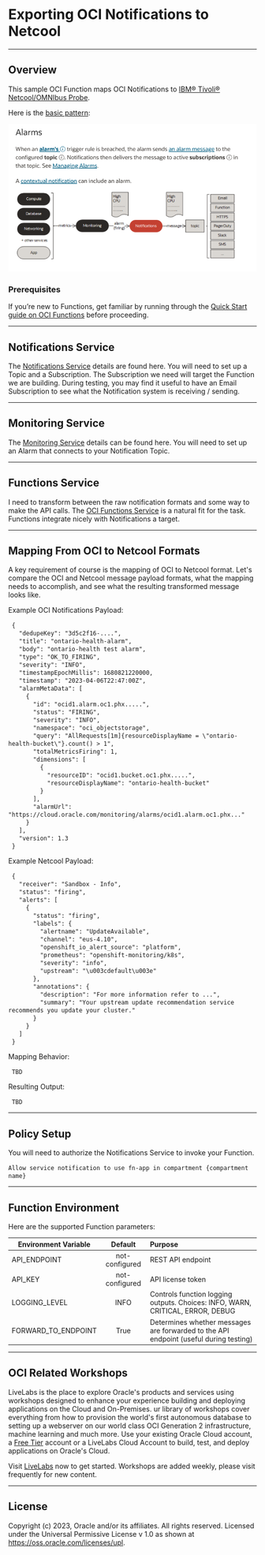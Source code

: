 # Exporting OCI Notifications to Netcool

---

## Overview

This sample OCI Function maps OCI Notifications to [IBM® Tivoli® Netcool/OMNIbus Probe](https://www.ibm.com/docs/en/SSSHTQ_int/pdf/messbuspr-pdf.pdf). 

Here is the [basic pattern](https://docs.oracle.com/en-us/iaas/Content/Notification/Concepts/notificationoverview.htm):

![](images/notifications.alarms.pattern.png)


### Prerequisites

If you’re new to Functions, get familiar by running through 
the [Quick Start guide on OCI Functions](http://docs.oracle.com/en-us/iaas/Content/Functions/Tasks/functionsquickstartguidestop.htm) before proceeding.


---
## Notifications Service
The [Notifications Service](https://docs.oracle.com/en-us/iaas/Content/Notification/Concepts/notificationoverview.htm) 
details are found here.  You will need to set up a Topic and a Subscription.  The
Subscription we need will target the Function we are building.  During testing, you may find it useful to have an 
Email Subscription to see what the Notification system is receiving / sending.  

---
## Monitoring Service

The [Monitoring Service](https://docs.oracle.com/en-us/iaas/Content/Monitoring/Concepts/monitoringoverview.htm) details
can be found here.  You will need to set up an Alarm that connects to your Notification Topic.

---
## Functions Service

I need to transform between the raw notification formats and some way to make the API calls. The 
[OCI Functions Service](http://docs.oracle.com/en-us/iaas/Content/Functions/Concepts/functionsoverview.htm) is a 
natural fit for the task. Functions integrate nicely with Notifications a target.

---
## Mapping From OCI to Netcool Formats

A key requirement of course is the mapping of OCI to Netcool format.  Let's compare the OCI and Netcool
message payload formats, what the mapping needs to accomplish, and see what the resulting transformed message 
looks like.

Example OCI Notifications Payload:
    
     {
       "dedupeKey": "3d5c2f16-....",
       "title": "ontario-health-alarm",
       "body": "ontario-health test alarm",
       "type": "OK_TO_FIRING",
       "severity": "INFO",
       "timestampEpochMillis": 1680821220000,
       "timestamp": "2023-04-06T22:47:00Z",
       "alarmMetaData": [
         {
           "id": "ocid1.alarm.oc1.phx.....",
           "status": "FIRING",
           "severity": "INFO",
           "namespace": "oci_objectstorage",
           "query": "AllRequests[1m]{resourceDisplayName = \"ontario-health-bucket\"}.count() > 1",
           "totalMetricsFiring": 1,
           "dimensions": [
             {
               "resourceID": "ocid1.bucket.oc1.phx.....",
               "resourceDisplayName": "ontario-health-bucket"
             }
           ],
           "alarmUrl": "https://cloud.oracle.com/monitoring/alarms/ocid1.alarm.oc1.phx..."
         }
       ],
       "version": 1.3
     }

Example Netcool Payload:

     {
       "receiver": "Sandbox - Info",
       "status": "firing",
       "alerts": [
         {
           "status": "firing",
           "labels": {
             "alertname": "UpdateAvailable",
             "channel": "eus-4.10",
             "openshift_io_alert_source": "platform",
             "prometheus": "openshift-monitoring/k8s",
             "severity": "info",
             "upstream": "\u003cdefault\u003e"
           },
           "annotations": {
             "description": "For more information refer to ...",
             "summary": "Your upstream update recommendation service recommends you update your cluster."
           }
         }
       ]
     }

Mapping Behavior:

     TBD

Resulting Output:

     TBD

---
## Policy Setup

You will need to authorize the Notifications Service to invoke your Function.

    Allow service notification to use fn-app in compartment {compartment name}

---
## Function Environment

Here are the supported Function parameters:

| Environment Variable | Default           | Purpose                                                                               |
|----------------------|:-------------:|:--------------------------------------------------------------------------------------|
| API_ENDPOINT         | not-configured | REST API endpoint                                                                     |
| API_KEY              | not-configured      | API license token                                                                     |
| LOGGING_LEVEL        | INFO     | Controls function logging outputs.  Choices: INFO, WARN, CRITICAL, ERROR, DEBUG       |
| FORWARD_TO_ENDPOINT  | True      | Determines whether messages are forwarded to the API endpoint (useful during testing) |


---
## **OCI** Related Workshops

LiveLabs is the place to explore Oracle's products and services using workshops designed to 
enhance your experience building and deploying applications on the Cloud and On-Premises.
ur library of workshops cover everything from how to provision the world's first autonomous 
database to setting up a webserver on our world class OCI Generation 2 infrastructure, 
machine learning and much more.  Use your existing Oracle Cloud account, 
a [Free Tier](https://www.oracle.com/cloud/free/) account or a LiveLabs Cloud Account to build, test, 
and deploy applications on Oracle's Cloud.

Visit [LiveLabs](http://bit.ly/golivelabs) now to get started.  Workshops are added weekly, please visit frequently for new content.

---
## License
Copyright (c) 2023, Oracle and/or its affiliates. All rights reserved.
Licensed under the Universal Permissive License v 1.0 as shown at https://oss.oracle.com/licenses/upl.
